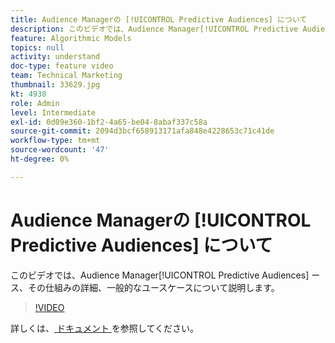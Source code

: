 ```yaml
---
title: Audience Managerの [!UICONTROL Predictive Audiences] について
description: このビデオでは、Audience Manager[!UICONTROL Predictive Audiences] ース、その仕組みの詳細、一般的なユースケースについて説明します。
feature: Algorithmic Models
topics: null
activity: understand
doc-type: feature video
team: Technical Marketing
thumbnail: 33629.jpg
kt: 4938
role: Admin
level: Intermediate
exl-id: 0d09e360-1bf2-4a65-be04-8abaf337c58a
source-git-commit: 2094d3bcf658913171afa848e4228653c71c41de
workflow-type: tm+mt
source-wordcount: '47'
ht-degree: 0%

---
```


# Audience Managerの [!UICONTROL Predictive Audiences] について

このビデオでは、Audience Manager[!UICONTROL Predictive Audiences] ース、その仕組みの詳細、一般的なユースケースについて説明します。

>[!VIDEO](https://video.tv.adobe.com/v/33629/?quality=12)

詳しくは、[ ドキュメント ](https://experienceleague.adobe.com/docs/audience-manager/user-guide/features/algorithmic-models/predictive-audiences/predictive-audiences.html?lang=ja) を参照してください。
